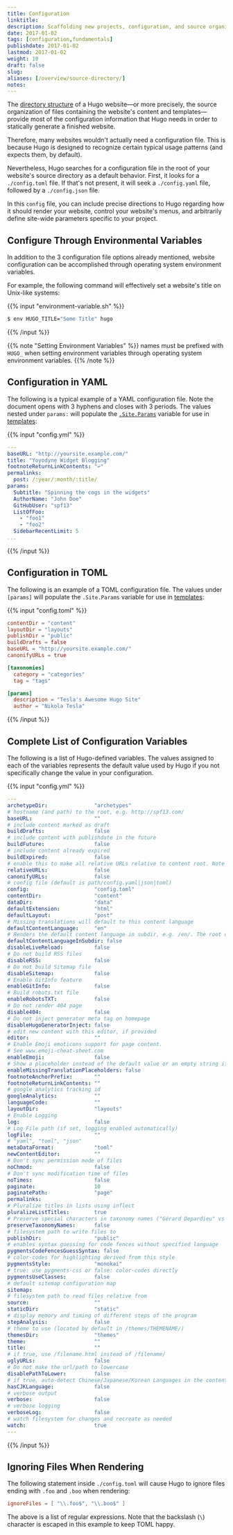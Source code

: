 ```yaml
---
title: Configuration
linktitle:
description: Scaffolding new projects, configuration, and source organization.
date: 2017-01-02
tags: [configuration,fundamentals]
publishdate: 2017-01-02
lastmod: 2017-01-02
weight: 10
draft: false
slug:
aliases: [/overview/source-directory/]
notes:
---
```


The [directory structure][] of a Hugo website&mdash;or more precisely, the source organization of files containing the website's content and templates&mdash;provide most of the configuration information that Hugo needs in order to statically generate a finished website.

Therefore, many websites wouldn't actually need a configuration file. This is because Hugo is designed to recognize certain typical usage patterns (and expects them, by default).

Nevertheless, Hugo searches for a configuration file in the root of your website's source directory as a default behavior. First, it looks for a `./config.toml` file. If that's not present, it will seek a `./config.yaml` file,
followed by a `./config.json` file.

In this `config` file, you can include precise directions to Hugo regarding how it should render your website, control your website's menus, and arbitrarily define site-wide parameters specific to your project.

## Configure Through Environmental Variables

In addition to the 3 configuration file options already mentioned, website configuration can be accomplished through operating system environment variables.

For example, the following command will effectively set a website's title on Unix-like systems:

{{% input "environment-variable.sh" %}}
```bash
$ env HUGO_TITLE="Some Title" hugo
```
{{% /input %}}

{{% note "Setting Environment Variables" %}}
names must be prefixed with `HUGO_` when setting environment variables through operating system environment variables.
{{% /note %}}

## Configuration in YAML

The following is a typical example of a YAML configuration file. Note the document opens with 3 hyphens and closes with 3 periods. The values nested under `params:` will populate the [`.Site.Params`][] variable for use in [templates][]:

{{% input "config.yml" %}}
```yaml
---
baseURL: "http://yoursite.example.com/"
title: "Yoyodyne Widget Blogging"
footnoteReturnLinkContents: "↩"
permalinks:
  post: /:year/:month/:title/
params:
  Subtitle: "Spinning the cogs in the widgets"
  AuthorName: "John Doe"
  GitHubUser: "spf13"
  ListOfFoo:
    - "foo1"
    - "foo2"
  SidebarRecentLimit: 5
...
```
{{% /input %}}

## Configuration in TOML

The following is an example of a TOML configuration file. The values under `[params]` will populate the `.Site.Params` variable for use in [templates][]:

{{% input "config.toml" %}}
```toml
contentDir = "content"
layoutDir = "layouts"
publishDir = "public"
buildDrafts = false
baseURL = "http://yoursite.example.com/"
canonifyURLs = true

[taxonomies]
  category = "categories"
  tag = "tags"

[params]
  description = "Tesla's Awesome Hugo Site"
  author = "Nikola Tesla"
```
{{% /input %}}

## Complete List of Configuration Variables

The following is a list of Hugo-defined variables. The values assigned to each of the variables represents the default value used by Hugo if you not specifically change the value in your configuration.

{{% input "config.yml" %}}
```yaml
---
archetypeDir:               "archetypes"
# hostname (and path) to the root, e.g. http://spf13.com/
baseURL:                    ""
# include content marked as draft
buildDrafts:                false
# include content with publishdate in the future
buildFuture:                false
# include content already expired
buildExpired:               false
# enable this to make all relative URLs relative to content root. Note that this does not affect absolute URLs.
relativeURLs:               false
canonifyURLs:               false
# config file (default is path/config.yaml|json|toml)
config:                     "config.toml"
contentDir:                 "content"
dataDir:                    "data"
defaultExtension:           "html"
defaultLayout:              "post"
# Missing translations will default to this content language
defaultContentLanguage:     "en"
# Renders the default content language in subdir, e.g. /en/. The root directory / will redirect to /en/
defaultContentLanguageInSubdir: false
disableLiveReload:          false
# Do not build RSS files
disableRSS:                 false
# Do not build Sitemap file
disableSitemap:             false
# Enable GitInfo feature
enableGitInfo:              false
# Build robots.txt file
enableRobotsTXT:            false
# Do not render 404 page
disable404:                 false
# Do not inject generator meta tag on homepage
disableHugoGeneratorInject: false
# edit new content with this editor, if provided
editor:                     ""
# Enable Emoji emoticons support for page content.
# See www.emoji-cheat-sheet.com
enableEmoji:                false
# Show a placeholder instead of the default value or an empty string if a translation is missing
enableMissingTranslationPlaceholders: false
footnoteAnchorPrefix:       ""
footnoteReturnLinkContents: ""
# google analytics tracking id
googleAnalytics:            ""
languageCode:               ""
layoutDir:                  "layouts"
# Enable Logging
log:                        false
# Log File path (if set, logging enabled automatically)
logFile:                    ""
# "yaml", "toml", "json"
metaDataFormat:             "toml"
newContentEditor:           ""
# Don't sync permission mode of files
noChmod:                    false
# Don't sync modification time of files
noTimes:                    false
paginate:                   10
paginatePath:               "page"
permalinks:
# Pluralize titles in lists using inflect
pluralizeListTitles:        true
# Preserve special characters in taxonomy names ("Gérard Depardieu" vs "Gerard Depardieu")
preserveTaxonomyNames:      false
# filesystem path to write files to
publishDir:                 "public"
# enables syntax guessing for code fences without specified language
pygmentsCodeFencesGuessSyntax: false
# color-codes for highlighting derived from this style
pygmentsStyle:              "monokai"
# true: use pygments-css or false: color-codes directly
pygmentsUseClasses:         false
# default sitemap configuration map
sitemap:
# filesystem path to read files relative from
source:                     ""
staticDir:                  "static"
# display memory and timing of different steps of the program
stepAnalysis:               false
# theme to use (located by default in /themes/THEMENAME/)
themesDir:                  "themes"
theme:                      ""
title:                      ""
# if true, use /filename.html instead of /filename/
uglyURLs:                   false
# Do not make the url/path to lowercase
disablePathToLower:         false
# if true, auto-detect Chinese/Japanese/Korean Languages in the content. (.Summary and .WordCount can work properly in CJKLanguage)
hasCJKLanguage:             false
# verbose output
verbose:                    false
# verbose logging
verboseLog:                 false
# watch filesystem for changes and recreate as needed
watch:                      true
---
```
{{% /input %}}

## Ignoring Files When Rendering

The following statement inside `./config.toml` will cause Hugo to ignore files
ending with `.foo` and `.boo` when rendering:

```toml
ignoreFiles = [ "\\.foo$", "\\.boo$" ]
```
The above is a list of regular expressions. Note that the backslash (`\`) character is escaped in this example to keep TOML happy.

[`.Site.Params`]: /variables-and-params/
[templates]: /templates
[directory structure]: /project-organization/directory-structure